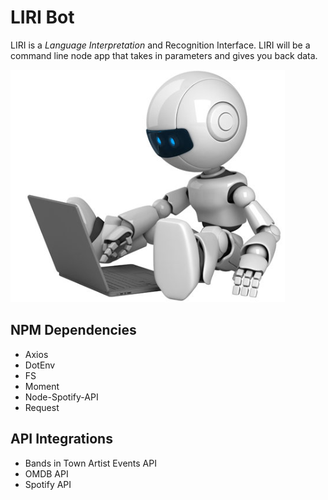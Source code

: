 # LIRI Bot
 LIRI is a *Language Interpretation* and Recognition Interface. LIRI will be a command line node app that takes in parameters and gives you back data.

![Bot Image](/images/bot.png)

 ## NPM Dependencies
 * Axios
 * DotEnv
 * FS
 * Moment
 * Node-Spotify-API
 * Request

 ## API Integrations
 * Bands in Town Artist Events API
 * OMDB API
 * Spotify API
 
